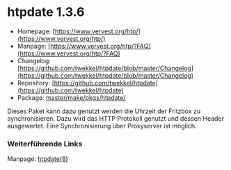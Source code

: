 # htpdate 1.3.6
 - Homepage: [https://www.vervest.org/htp/](https://www.vervest.org/htp/)
 - Manpage: [https://www.vervest.org/htp/?FAQ](https://www.vervest.org/htp/?FAQ)
 - Changelog: [https://github.com/twekkel/htpdate/blob/master/Changelog](https://github.com/twekkel/htpdate/blob/master/Changelog)
 - Repository: [https://github.com/twekkel/htpdate](https://github.com/twekkel/htpdate)
 - Package: [master/make/pkgs/htpdate/](https://github.com/Freetz-NG/freetz-ng/tree/master/make/pkgs/htpdate/)

Dieses Paket kann dazu genutzt werden die Uhrzeit der Fritzbox zu
synchronisieren. Dazu wird das HTTP Protokoll genutzt und dessen Header
ausgewertet. Eine Synchronisierung über Proxyserver ist möglich.

### Weiterführende Links

Manpage:
[htpdate(8)](http://linux.die.net/man/8/htpdate)

